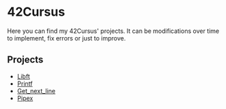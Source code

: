 # 42Cursus

Here you can find my 42Cursus' projects. It can be modifications over time to implement, fix errors or just to improve.

## Projects

- [Libft](https://github.com/dgallop/libft)
- [Printf](https://github.com/dgallop/printf)
- [Get_next_line](https://github.com/dgallop/get_next_line)
- [Pipex](https://github.com/dgallop/pipex)
